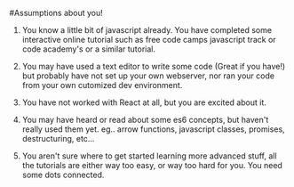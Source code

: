 #Assumptions about you!

1. You know a little bit of javascript already. You have completed some interactive online tutorial such as free code camps javascript track or code academy's or a similar tutorial.

2. You may have used a text editor to write some code (Great if you have!) but probably have not set up your own webserver, nor ran your code from your own cutomized dev environment.

3. You have not worked with React at all, but you are excited about it.

4. You may have heard or read about some es6 concepts, but haven't really used them yet. eg.. arrow functions, javascript classes, promises, destructuring, etc...

5. You aren't sure where to get started learning more advanced stuff, all the tutorials are either way too easy, or way too hard for you. You need some dots connected.
